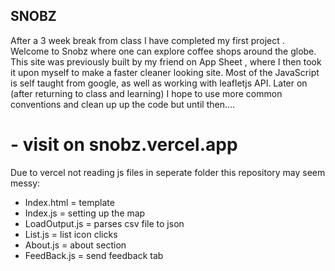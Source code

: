 ## SNOBZ
After a 3 week break from class I have completed my first project . Welcome to Snobz where one can explore coffee shops around the globe. This site was previously built by my friend on App Sheet , where I then took it upon myself to make a faster cleaner looking site. Most of the JavaScript is self taught from google, as well as working with leafletjs API. Later on (after returning to class and learning) I hope to use more common conventions and clean up up the code but until then.... 

# - visit on snobz.vercel.app

Due to vercel not reading js files in seperate folder this repository may seem messy:
  * Index.html = template
  * Index.js = setting up the map
  * LoadOutput.js = parses csv file to json
  * List.js = list icon clicks
  * About.js = about section
  * FeedBack.js = send feedback tab

